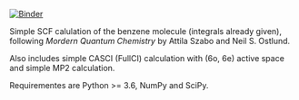 [![Binder](https://mybinder.org/badge_logo.svg)](https://mybinder.org/v2/gh/liwt31/SimpleSCF/HEAD)

Simple SCF calulation of the benzene molecule (integrals already given), following *Mordern Quantum Chemistry* by Attila Szabo and Neil S. Ostlund.

Also includes simple CASCI (FullCI) calculation with (6o, 6e) active space and simple MP2 calculation.

Requirementes are Python >= 3.6, NumPy and SciPy.
